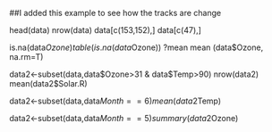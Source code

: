 
##I added this  example to see how the tracks are change

head(data)
nrow(data)
data[c(153,152),]
data[c(47),]

is.na(data$Ozone)
table(is.na(data$Ozone))
?mean
mean (data$Ozone, na.rm=T)

data2<-subset(data,data$Ozone>31 & data$Temp>90)
nrow(data2)
mean(data2$Solar.R)

data2<-subset(data,data$Month==6)
mean(data2$Temp)

data2<-subset(data,data$Month==5)
summary(data2$Ozone)